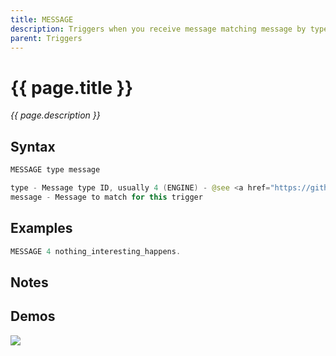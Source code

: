 ```yaml
---
title: MESSAGE
description: Triggers when you receive message matching message by type and content
parent: Triggers
---
```


# {{ page.title }}

_{{ page.description }}_

## Syntax

```java
MESSAGE type message 

type - Message type ID, usually 4 (ENGINE) - @see <a href="https://github.com/runelite/runelite/blob/master/runelite-api/src/main/java/net/runelite/api/ChatMessageType.java">ChatMessageType</a>
message - Message to match for this trigger
```

## Examples

```java
MESSAGE 4 nothing_interesting_happens.
```

## Notes


## Demos

![](https://i.imgur.com/XSSu5gC.gif)

